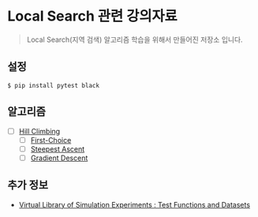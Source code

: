 # Local Search 관련 강의자료

> Local Search(지역 검색) 알고리즘 학습을 위해서 만들어진 저장소 입니다.

## 설정

```
$ pip install pytest black
```

## 알고리즘

- [ ] [Hill Climbing](https://en.wikipedia.org/wiki/Hill_climbing)
  - [ ] [First-Choice](https://web.cs.hacettepe.edu.tr/~ilyas/Courses/VBM688/lec05_localsearch.pdf)
  - [ ] [Steepest Ascent](https://ieeexplore.ieee.org/stamp/stamp.jsp?arnumber=8527821)
  - [ ] [Gradient Descent](https://arxiv.org/pdf/1609.04747.pdf)

## 추가 정보

- [Virtual Library of Simulation Experiments : Test Functions and Datasets](https://www.sfu.ca/~ssurjano/optimization.html)
